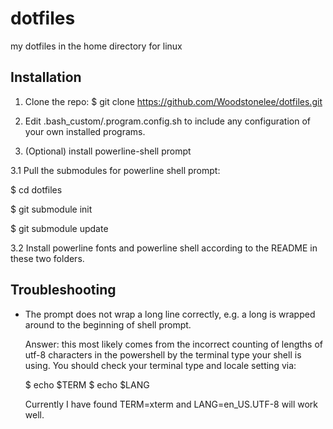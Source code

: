 # dotfiles

my dotfiles in the home directory for linux

## Installation

1. Clone the repo: 
$ git clone https://github.com/Woodstonelee/dotfiles.git

2. Edit .bash_custom/.program.config.sh to include any configuration
of your own installed programs.
3. (Optional) install powerline-shell prompt

  3.1 Pull the submodules for powerline shell prompt: 

$ cd dotfiles

$ git submodule init

$ git submodule update

  3.2 Install powerline fonts and powerline shell according to the README in these two folders.

## Troubleshooting

* The prompt does not wrap a long line correctly, e.g. a long is
  wrapped around to the beginning of shell prompt.

  Answer: this most likely comes from the incorrect counting of
  lengths of utf-8 characters in the powershell by the terminal type
  your shell is using. You should check your terminal type and locale
  setting via:
  
  $ echo $TERM
  $ echo $LANG

  Currently I have found TERM=xterm and LANG=en_US.UTF-8 will work
  well.
